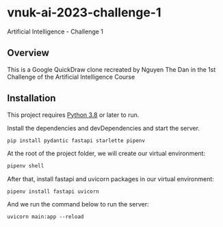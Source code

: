 ﻿# vnuk-ai-2023-challenge-1
Artificial Intelligence - Challenge 1

## Overview

This is a Google QuickDraw clone recreated by Nguyen The Dan in the 1st Challenge of the Artificial Intelligence Course 

## Installation

This project requires [Python 3.8](https://www.python.org/downloads/release/python-3818/) or later to run.

Install the dependencies and devDependencies and start the server.

```sh
pip install pydantic fastapi starlette pipenv
```

At the root of the project folder, we will create our virtual environment:

```sh
pipenv shell
```
After that, install fastapi and uvicorn packages in our virtual environment:
```
pipenv install fastapi uvicorn
```

And we run the command below to run the server:
```
uvicorn main:app --reload
```
